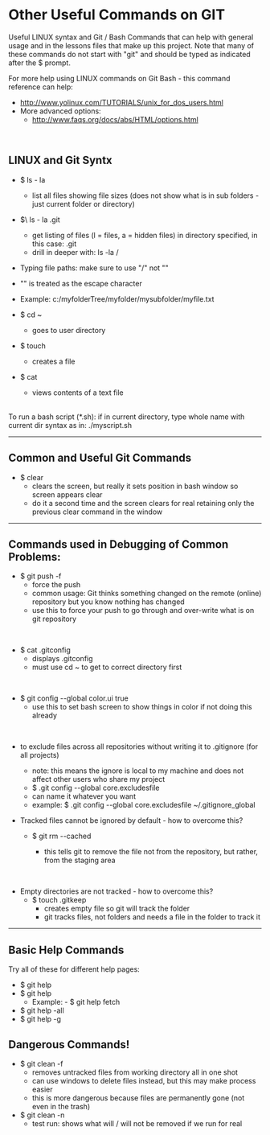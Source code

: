# Other Useful Commands on GIT

Useful LINUX syntax and Git / Bash Commands that can help with general usage
and in the lessons files that make up this project.  Note that many of these commands
do not start with "git" and should be typed as indicated after the \$ prompt.
<br/>

For more help using LINUX commands on Git Bash - this command reference can help:
- http://www.yolinux.com/TUTORIALS/unix_for_dos_users.html
- More advanced options: 
  - http://www.faqs.org/docs/abs/HTML/options.html
<br/>

## LINUX and Git Syntx

- \$ ls - la
  - list all files showing file sizes (does not show what is in sub folders - just current folder or directory)

- $\ ls - la .git
  - get listing of files (l = files, a = hidden files) in directory specified, in this case:  .git
  - drill in deeper with:  ls -la <folder name>/<subfolder name> 

- Typing file paths:  make sure to use "/" not "\"
 - "\" is treated as the escape character
 - Example:  c:/myfolderTree/myfolder/mysubfolder/myfile.txt
 
- \$ cd ~
  - goes to user directory
  
- \$ touch <file>
  - creates a file
  
- \$ cat <file>
  - views contents of a text file
  

<br/>To run a bash script (*.sh):  if in current directory, type whole name with current dir syntax as in:  ./myscript.sh

----

## Common and Useful Git Commands

- \$ clear
  - clears the screen, but really it sets position in bash window so screen appears clear
  - do it a second time and the screen clears for real retaining only the previous clear command in the window

----

## Commands used in Debugging of Common Problems:
  
- \$ git push -f 
  - force the push
  - common usage:  Git thinks something changed on the remote (online) repository but you know nothing has changed
  - use this to force your push to go through and over-write what is on git repository  
<br/>

- \$ cat .gitconfig
  - displays .gitconfig
  - must use cd ~ to get to correct directory first
<br/>

- \$ git config --global color.ui true
  - use this to set bash screen to show things in color if not doing this already
<br/>

- to exclude files across all repositories without writing it to .gitignore (for all projects)
  - note: this means the ignore is local to my machine and does not affect other users who share my project
  - \$ .git config --global core.excludesfile <File path>
  - can name it whatever you want
  - example: \$ .git config --global core.excludesfile ~/.gitignore_global 

- Tracked files cannot be ignored by default - how to overcome this?
  - \$ git rm --cached <filename>
    - this tells git to remove the file not from the repository, but rather, from the staging area  
<br/>

- Empty directories are not tracked - how to overcome this?
  - \$ touch .gitkeep
    - creates empty file so git will track the folder
	- git tracks files, not folders and needs a file in the folder to track it 
	
----
## Basic Help Commands

Try all of these for different help pages:
- \$ git help
- \$ git help <command>
  - Example:  - \$ git help fetch
- \$ git help -all
- \$ git help -g

## Dangerous Commands!
  
- \$ git clean -f
  - removes untracked files from working directory all in one shot
  - can use windows to delete files instead, but this may make process easier
  - this is more dangerous because files are permanently gone (not even in the trash)
- \$ git clean -n 
  - test run:  shows what will / will not be removed if we run for real
<br/>


  

